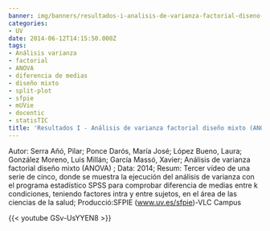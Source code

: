 ```yaml
---
banner: img/banners/resultados-i-analisis-de-varianza-factorial-diseno-mixto-anova-3-5.jpg
categories:
- UV
date: 2014-06-12T14:15:50.000Z
tags:
- Análisis varianza
- factorial
- ANOVA
- diferencia de medias
- diseño mixto
- split-plot
- sfpie
- mUVie
- docentic
- statisTIC
title: 'Resultados I - Análisis de varianza factorial diseño mixto (ANOVA) (3/5)'
---
```


Autor: Serra Añó, Pilar; Ponce Darós, María José; López Bueno, Laura; González Moreno, Luis Millán; García Massó, Xavier; Análisis de varianza factorial diseño mixto (ANOVA) ; Data: 2014; Resum: Tercer vídeo de una serie de cinco, donde se muestra la ejecución del análisis de varianza con el programa estadístico SPSS para comprobar diferencia de medias entre k condiciones, teniendo factores intra y entre sujetos, en el área de las ciencias de la salud; Producció:SFPIE (www.uv.es/sfpie)-VLC Campus 

{{< youtube GSv-UsYYEN8 >}}
